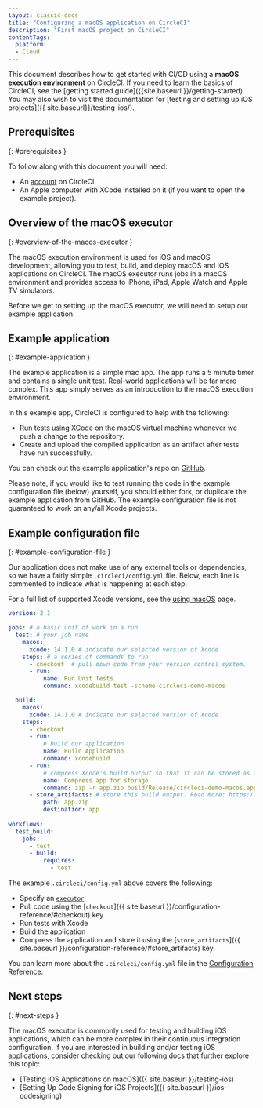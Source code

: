 ```yaml
---
layout: classic-docs
title: "Configuring a macOS application on CircleCI"
description: "First macOS project on CircleCI"
contentTags: 
  platform:
  - Cloud
---
```


This document describes how to get started with CI/CD using a **macOS execution environment** on CircleCI. 
If you need to learn the basics of CircleCI, see the [getting started guide]({{site.baseurl }}/getting-started). 
You may also wish to visit the documentation for [testing and setting up iOS projects]({{ site.baseurl}}/testing-ios/).

## Prerequisites
{: #prerequisites }

To follow along with this document you will need:

- An [account](https://circleci.com/signup/) on CircleCI.
- An Apple computer with XCode installed on it (if you want to open the example project).

## Overview of the macOS executor
{: #overview-of-the-macos-executor }

The macOS execution environment is used for iOS and macOS development, allowing you to test, build, and deploy macOS and iOS applications on CircleCI. 
The macOS executor runs jobs in a macOS environment and provides access to iPhone, iPad, Apple Watch and Apple TV simulators.

Before we get to setting up the macOS executor, we will need to setup our example application.

## Example application
{: #example-application }

The example application is a simple mac app. The app runs a 5 minute
timer and contains a single unit test. Real-world applications
will be far more complex. This app simply serves as an introduction to the macOS
execution environment.

In this example app, CircleCI is configured to help with the following:

- Run tests using XCode on the macOS virtual machine whenever we push a change to the repository.
- Create and upload the compiled application as an artifact after tests have run successfully.

You can check out the example application's repo on [GitHub](https://github.com/CircleCI-Public/circleci-demo-macos).

Please note, if you would like to test running the code in the example configuration file (below) yourself, you should either fork, or duplicate the example application from GitHub. The example configuration file is not guaranteed to work on any/all Xcode projects.

## Example configuration file
{: #example-configuration-file }

Our application does not make use of any external tools or dependencies, so we
have a fairly simple `.circleci/config.yml` file. Below, each line is commented
to indicate what is happening at each step.

For a full list of supported Xcode versions, see the [using macOS](/docs/using-macos/#supported-xcode-versions) page.

```yaml
version: 2.1

jobs: # a basic unit of work in a run
  test: # your job name
    macos:
      xcode: 14.1.0 # indicate our selected version of Xcode
    steps: # a series of commands to run
      - checkout  # pull down code from your version control system.
      - run:
          name: Run Unit Tests
          command: xcodebuild test -scheme circleci-demo-macos

  build: 
    macos:
      xcode: 14.1.0 # indicate our selected version of Xcode
    steps: 
      - checkout
      - run:
          # build our application
          name: Build Application
          command: xcodebuild
      - run:
          # compress Xcode's build output so that it can be stored as an artifact
          name: Compress app for storage
          command: zip -r app.zip build/Release/circleci-demo-macos.app
      - store_artifacts: # store this build output. Read more: https://circleci.com/docs/2.0/artifacts/
          path: app.zip
          destination: app
          
workflows:
  test_build:
    jobs:
      - test
      - build:
          requires:
            - test
```

The example `.circleci/config.yml` above covers the following:

- Specify an [`executor`](/docs/configuration-reference/#macos)
- Pull code using the [`checkout`]({{ site.baseurl }}/configuration-reference/#checkout) key
- Run tests with Xcode
- Build the application
- Compress the application and store it using the [`store_artifacts`]({{
  site.baseurl }}/configuration-reference/#store_artifacts) key.

You can learn more about the `.circleci/config.yml` file in the [Configuration Reference]({{site.baseurl}}/configuration-reference/).


## Next steps
{: #next-steps }

The macOS executor is commonly used for testing and building iOS applications,
which can be more complex in their continuous integration configuration. If you
are interested in building and/or testing iOS applications, consider checking
out our following docs that further explore this topic:

- [Testing iOS Applications on macOS]({{ site.baseurl }}/testing-ios)
- [Setting Up Code Signing for iOS Projects]({{ site.baseurl }}/ios-codesigning)
